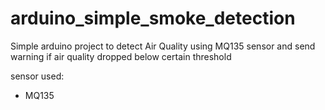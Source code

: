 # arduino_simple_smoke_detection

Simple arduino project to detect Air Quality using MQ135 sensor and send warning if air quality dropped below certain threshold

sensor used:
- MQ135
